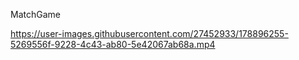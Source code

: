 MatchGame

https://user-images.githubusercontent.com/27452933/178896255-5269556f-9228-4c43-ab80-5e42067ab68a.mp4


